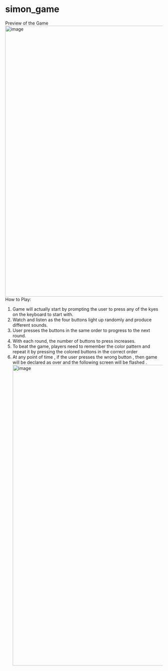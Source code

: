 # simon_game
Preview of the Game
<img width="865" alt="image" src="https://github.com/rishika6666/simon_game/assets/135628848/b4ca55f2-a4de-4c4f-934a-71589b673a79">
How to Play:
1. Game will actually start by prompting the user to press any of the kyes on the keyboard to start with.
2. Watch and listen as the four buttons light up randomly and produce different sounds.
3. User presses the buttons in the same order to progress to the next round.
4. With each round, the number of buttons to press increases.
5. To beat the game, players need to remember the color pattern and repeat it by pressing the colored buttons in the correct order
6. At any point of time , if the user presses the wrong button , then game will be declared as over and the following screen will be flashed .
   <img width="960" alt="image" src="https://github.com/rishika6666/simon_game/assets/135628848/3d6c03a9-88c8-403e-9bd4-6d0f6db538ea">




